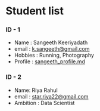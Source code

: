 # Student list

### ID - 1
- Name : Sangeeth Keeriyadath
- email : k.sangeeth@gmail.com
- Hobbies : Running, Photography
- Profile : [sangeeth_profile.md](sangeeth_profile.md)

### ID - 2
- Name: Riya Rahul
- email : star.riya22@gmail.com
- Ambition : Data Scientist